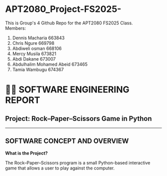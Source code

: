 ﻿# APT2080_Project-FS2025-

This is Group's 4 Github Repo for the APT2080 FS2025 Class. <br>
Members:
1. Dennis Macharia 663843
2. Chris Ngure 669798
3. Abdiweli osman 668106
4. Mercy Musila 673821
5. Abdi Dakane 673007
6. Abdulhalim Mohamed Abeid 673465
7. Tamia Wambugu 674367

# 🧑‍💻 SOFTWARE ENGINEERING REPORT 

## Project: Rock–Paper–Scissors Game in Python

---

##  SOFTWARE CONCEPT AND OVERVIEW

**What is the Project?**

The Rock–Paper–Scissors program is a small Python-based interactive game that allows a user to play against the computer.  








